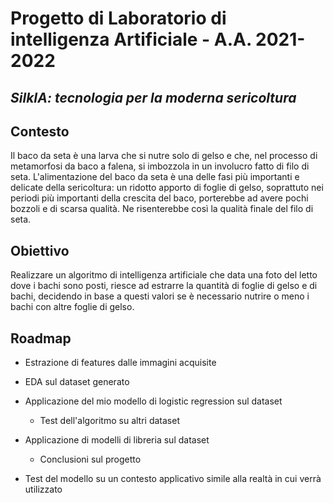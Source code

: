 # Progetto di Laboratorio di intelligenza Artificiale - A.A. 2021-2022
## _SilkIA: tecnologia per la moderna sericoltura_

## Contesto
Il baco da seta è una larva che si nutre solo di gelso e che, nel processo di metamorfosi da baco a falena, si imbozzola in un involucro fatto di filo di seta.
L'alimentazione del baco da seta è una delle fasi più importanti e delicate della sericoltura: un ridotto apporto di foglie di gelso, soprattuto nei periodi più importanti della crescita del baco, porterebbe ad avere pochi bozzoli e di scarsa qualità. Ne risenterebbe così la qualità finale del filo di seta.

## Obiettivo
Realizzare un algoritmo di intelligenza artificiale che data una foto del letto dove i bachi sono posti, riesce ad estrarre la quantità di foglie di gelso e di bachi, decidendo in base a questi valori se è necessario nutrire o meno i bachi con altre foglie di gelso. 

## Roadmap

- Estrazione di features dalle immagini acquisite

- EDA sul dataset generato

- Applicazione del mio modello di logistic regression sul dataset
    - Test dell'algoritmo su altri dataset

- Applicazione di modelli di libreria sul dataset 
    - Conclusioni sul progetto
 
- Test del modello su un contesto applicativo simile alla realtà in cui verrà utilizzato
